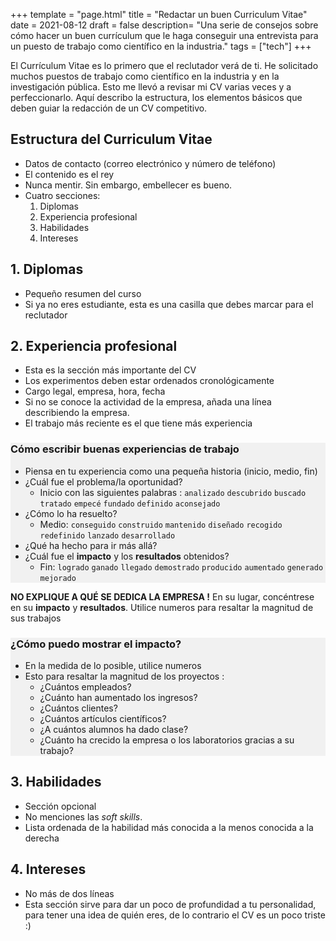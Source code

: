 +++
template = "page.html"
title = "Redactar un buen Curriculum Vitae"
date =  2021-08-12
draft = false
description= "Una serie de consejos sobre cómo hacer un buen currículum que le haga conseguir una entrevista para un puesto de trabajo como científico en la industria."
tags = ["tech"]
+++


El Currículum Vitae es lo primero que el reclutador verá de ti. He solicitado muchos puestos de trabajo como científico en la industria y en la investigación pública. Esto me llevó a revisar mi CV varias veces y a perfeccionarlo. Aquí describo la estructura, los elementos básicos que deben guiar la redacción de un CV competitivo.


## Estructura del Curriculum Vitae

* Datos de contacto (correo electrónico y número de teléfono)
* El contenido es el rey
* Nunca mentir. Sin embargo, embellecer es bueno.
* Cuatro secciones:
  1. Diplomas
  2. Experiencia profesional
  3. Habilidades
  4. Intereses

## 1. Diplomas

* Pequeño resumen del curso
* Si ya no eres estudiante, esta es una casilla que debes marcar para el reclutador

## 2. Experiencia profesional


* Esta es la sección más importante del CV
* Los experimentos deben estar ordenados cronológicamente
* Cargo legal, empresa, hora, fecha
* Si no se conoce la actividad de la empresa, añada una línea describiendo la empresa.
* El trabajo más reciente es el que tiene más experiencia

<div style="background: #f1f1f1 ;">

### Cómo escribir buenas experiencias de trabajo

* Piensa en tu experiencia como una pequeña historia (inicio, medio, fin)
* ¿Cuál fue el problema/la oportunidad?
  - Inicio con las siguientes palabras : `analizado` `descubrido` `buscado` `tratado` `empecé` `fundado` `definido` `aconsejado`
* ¿Cómo lo ha resuelto?
  - Medio: `conseguido` `construido` `mantenido` `diseñado` `recogido` `redefinido` `lanzado` `desarrollado`
* ¿Qué ha hecho para ir más allá?
* ¿Cuál fue el **impacto** y los **resultados** obtenidos?
  - Fin: `logrado` `ganado` `llegado`  `demostrado` `producido` `aumentado` `generado` `mejorado`

</div>

**NO EXPLIQUE A QUÉ SE DEDICA LA EMPRESA  !** En su lugar, concéntrese en su **impacto** y **resultados**. Utilice numeros para resaltar la magnitud de sus trabajos


<div style="background: #f1f1f1 ;">


### ¿Cómo puedo mostrar el impacto?


* En la medida de lo posible, utilice numeros
* Esto para resaltar la magnitud de los proyectos :
  - ¿Cuántos empleados?
  - ¿Cuánto han aumentado los ingresos?
  - ¿Cuántos clientes?
  - ¿Cuántos artículos científicos?
  - ¿A cuántos alumnos ha dado clase?
  - ¿Cuánto ha crecido la empresa o los laboratorios gracias a su trabajo?

</div>




## 3. Habilidades

* Sección opcional
* No menciones las *soft skills*.
* Lista ordenada de la habilidad más conocida a la menos conocida a la derecha

## 4. Intereses

* No más de dos líneas
* Esta sección sirve para dar un poco de profundidad a tu personalidad, para tener una idea de quién eres, de lo contrario el CV es un poco triste :)





